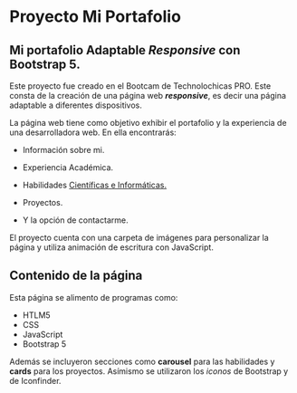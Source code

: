 # Proyecto Mi Portafolio
## Mi portafolio Adaptable *Responsive* con **Bootstrap 5**.

Este proyecto fue creado en el Bootcam de Technolochicas PRO. Este consta de la creación de una página web ***responsive***, es decir una página adaptable a diferentes dispositivos. 

La página web tiene como objetivo exhibir el portafolio y la experiencia de una desarrolladora web.
 En ella encontrarás: 
* Información sobre mi.
* Experiencia Académica.

* Habilidades <u> Científicas e Informáticas. </u>

* Proyectos.

* Y la opción de contactarme. 

El proyecto cuenta con una carpeta de imágenes para personalizar la página y utiliza animación de escritura con JavaScript.

## Contenido de la página ##

Esta página se alimento de programas como:

* HTLM5
* CSS
* JavaScript
* Bootstrap 5

Además se incluyeron secciones como **carousel** para las habilidades y **cards** para los proyectos. Asímismo se utilizaron los *iconos* de Bootstrap y de Iconfinder. 



